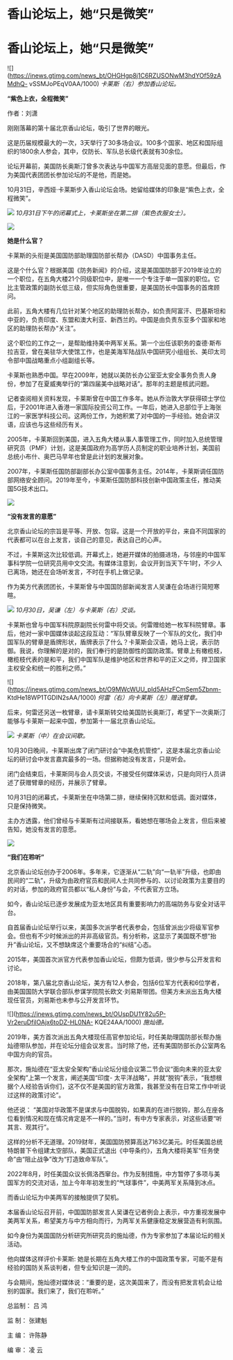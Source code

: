 # 香山论坛上，她“只是微笑”

# 香山论坛上，她“只是微笑”

![](https://inews.gtimg.com/news_bt/OHGHgp8j1C6RZUSONwM3hdYOf59zAMdhQ-
vSSMJoPEqV0AA/1000) _卡莱斯（右）参加香山论坛。_

**“紫色上衣，全程微笑”**

作者：刘潇

刚刚落幕的第十届北京香山论坛，吸引了世界的眼光。

这是历届规模最大的一次，3天举行了30多场会议。100多个国家、地区和国际组织的1800余人参会，其中，仅防长、军队总长级代表就有30余位。

论坛开幕前，美国防长奥斯汀曾多次表达与中国军方高层见面的意愿。但最后，作为美国代表团团长参加论坛的不是他，而是她。

10月31日，辛西娅·卡莱斯步入香山论坛会场。她留给媒体的印象是“紫色上衣，全程微笑”。

![](https://inews.gtimg.com/news_bt/OlZkBkzMffA3ilerArImgortg3Bju9_BaWL8XRhmS_5cMAA/1000)
_10月31日下午的闭幕式上，卡莱斯坐在第二排（紫色衣服女士）。_

![](https://inews.gtimg.com/news_bt/OGGCy4b0KV623WwF9pRZzyf7okLbFkV5Oezl1iQ1Fzo7AAA/1000)

**她是什么官？**

卡莱斯的头衔是美国国防部助理国防部长帮办（DASD）中国事务主任。

这是个什么官？根据美国《防务新闻》的介绍，这是美国国防部于2019年设立的一个职位，在五角大楼21个同级职位中，是唯一一个专注于单一国家的职位。它比主管政策的副防长低三级，但实际角色很重要，是美国防长中国事务的首席顾问。

此前，五角大楼有几位针对某个地区的助理防长帮办，如负责阿富汗、巴基斯坦和中亚的，负责印度、东盟和澳大利亚、新西兰的。中国是由负责东亚多个国家和地区的助理防长帮办“关注”。

这个职位的工作之一，是帮助维持美中两军关系。第一个出任该职务的查德·斯布拉吉亚，曾在美驻华大使馆工作，也是美海军陆战队中国研究小组组长、美印太司令部中国战略重点小组副组长等。

卡莱斯也熟悉中国。早在2009年，她就以美防长办公室亚太安全事务负责人身份，参加了在夏威夷举行的“第四届美中战略对话”。那年的主题是核武问题。

记者查阅相关资料发现，卡莱斯曾在中国工作多年。她从乔治敦大学获得硕士学位后，于2001年进入香港一家国际投资公司工作。一年后，她进入总部位于上海张江的一家医学科技公司。这两份工作，为她积累了对中国的一手经验。她会讲汉语，应该也与这些经历有关。

2005年，卡莱斯回到美国，进入五角大楼从事人事管理工作，同时加入总统管理研究员（PMF）计划，这是美国政府为高学历人员制定的职业培养计划，美国前总统小布什、奥巴马早年也曾是此计划的发展对象。

2007年，卡莱斯任国防部副部长办公室中国事务主任。2014年，卡莱斯调任国防部网络安全顾问。2019年至今，卡莱斯任国防部科技创新中国政策主任，推动美国5G技术出口。

![](https://inews.gtimg.com/news_bt/Oo7UtDDJ5kDUBIWFhGwKHDxzKOfFewAHcRKDcfmQAIluwAA/1000)

**“没有发言的意愿”**

北京香山论坛的宗旨是平等、开放、包容。这是一个开放的平台，来自不同国家的代表都可以在台上发言，谈自己的意见，表达自己的心声。

不过，卡莱斯这次比较低调。开幕式上，她避开媒体的拍摄进场，与邻座的中国军事科学院一位研究员用中文交流。有媒体注意到，会议开到当天下午1时，不少人已离场，她还在会场听发言，不时在手机上做记录。

作为美方代表团团长，卡莱斯曾与中国国防部新闻发言人吴谦在会场进行简短寒暄。

![](https://inews.gtimg.com/news_bt/OjSFTN37QJCL87OsVcEkn6kBEgHcmzR5FmTOuD_lARxO4AA/1000)
_10月30日，吴谦（左）与卡莱斯（右）交谈。_

卡莱斯也曾与中国军科院原副院长何雷中将交谈。何雷赠给她一枚军科院臂章。事后，他对一家中国媒体谈起这段互动：“军队臂章反映了一个军队的文化，我们中国军队的臂章是盾牌形状，盾牌表示了什么？卡莱斯会汉语，她马上说，表示防御。我说，你理解的是对的，我们奉行的是防御性的国防政策。臂章上有橄榄枝，橄榄枝代表的是和平，我们中国军队是维护地区和世界和平的正义之师，捍卫国家主权安全和统一的胜利之师。”

![](https://inews.gtimg.com/news_bt/O9MWcWUU_pId5AHzFCmSem5Zbnm-
KtdHe18WP1TGDIN2sAA/1000) _何雷（右）向卡莱斯（左）赠送臂章。_

后来，何雷还另送一枚臂章，请卡莱斯转交给美国防长奥斯汀，希望下一次奥斯汀能够与卡莱斯一起来中国，参加第十一届北京香山论坛。

![](https://inews.gtimg.com/news_bt/OYQwDR8X3L2pZ0qo8On8jwqFk2ShETcW7kawnMQhrUZmMAA/1000)
_卡莱斯（中）在会议间歇。_

10月30日晚间，卡莱斯出席了闭门研讨会“中美危机管控”，这是本届北京香山论坛的研讨会中发言嘉宾最多的一场。但据称她没有发言，只是听会。

闭门会结束后，卡莱斯同与会人员交谈，不接受任何媒体采访，只是向同行人员讲述了获赠臂章的经历，并展示了臂章。

10月31日的闭幕式，卡莱斯坐在中场第二排，继续保持沉默和低调。面对媒体，只是保持微笑。

主办方透露，他们曾经与卡莱斯有过间接联系，看她想在哪场会上发言，但后来被告知，她没有发言的意愿。

![](https://inews.gtimg.com/news_bt/OXpRb6SQb7OIT731h-V9j8FUMC4VoOeB5SxZYNyh1qoHAAA/1000)

**“我们在聆听”**

北京香山论坛创办于2006年。多年来，它逐渐从“二轨”向“一轨半”升级，也即由民间的“二轨”，升级为由政府官员和民间人士共同参与的、以讨论政策为主要目的的对话，参加的政府官员都以“私人身份”与会，不代表官方立场。

如今，香山论坛已逐步发展成为亚太地区具有重要影响力的高端防务与安全对话平台。

自首届香山论坛举行以来，美国多次派学者代表参会，包括曾派出少将级军官参会。但也有不少时候派出的并非高级官员。有分析称，这显示了美国既不想“抬升”香山论坛，又不想缺席这个重要场合的“纠结”心态。

2015年，美国首次派官方代表参加香山论坛，但颇为低调，很少参与公开发言和讨论。

2018年，第八届北京香山论坛，美方有12人参会，包括6位军方代表和6位学者，由美国国防大学联合部队参谋学院院长欧文·刘易斯带团。但美方未派出五角大楼现任官员，刘易斯也未参与公开发言环节。

![](https://inews.gtimg.com/news_bt/OUspDU1Y82u5P-Vr2eruDfilOAjx6toDZ-HL0NA-
KQE24AA/1000) _施灿德。_

2019年，美方首次派出五角大楼现任高官参加论坛，时任美助理国防部长帮办施灿德带队参加，并在论坛分组会议发言。当时除了他，还有美国防部长办公室两名中国方向的官员。

那次，施灿德在“亚太安全架构”香山论坛分组会议第二节会议“面向未来的亚太安全架构”上第一个发言，阐述美国“印度-
太平洋战略”，并就“脱钩”表示，“我想根据个人经验告诉你们，这不仅不是美国的官方政策，我甚至没有在日常工作中听说过这样的政策讨论”。

他还说：
“美国对华政策不是谋求与中国脱钩，如果真的在进行脱钩，那么在座各位看到情况和现在情况肯定是不一样的。”当时，有中方专家表示，对这些话要“听其言、观其行”。

这样的分析不无道理。2019财年，美国国防预算高达7163亿美元。时任美国总统特朗普下令组建太空部队，美国正式退出《中导条约》，五角大楼将美军“任务使命”由“阻止战争”改为“打造致命军队”。

2022年8月，时任美国众议长佩洛西窜台。作为反制措施，中方暂停了多项与美国军方的交流对话，加上今年年初发生的“气球事件”，中美两军关系降到冰点。

而香山论坛为中美两军的接触提供了契机。

本届香山论坛召开前，中国国防部发言人吴谦在记者例会上表示，中方重视发展中美两军关系，希望美方与中方相向而行，为两军关系健康稳定发展营造有利氛围。

如今身份为美国国防分析研究所研究员的施灿德，作为专家参加了本届论坛的相关活动。

他向媒体这样评价卡莱斯: 她是长期在五角大楼工作的中国政策专家，可能不是有经验的国防关系谈判者，但专业知识是一流的。

与会期间，施灿德对媒体说：“重要的是，这次美国来了，而没有把发言机会让给别的国家。我们来了，我们在聆听。”

总监制： 吕 鸿

监 制： 张建魁

主 编： 许陈静

编 审： 凌 云

